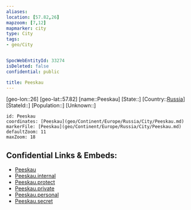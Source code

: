 ```yaml
---
aliases: 
location: [57.82,26]
mapzoom: [7,12] 
mapmarker: city 
type: City
tags:
- geo/City


SpocWebEntityId: 33274
isDeleted: false
confidential: public

title: Peeskau
---
```

[geo-lon::26]
[geo-lat::57.82]
[name::Peeskau]
[State::]
[Country::[Russia](geo/Continent/Europe/Russia.md)]
[StateId::]
[Population::]
[Unknown::]


```leaflet
id: Peeskau
coordinates: [Peeskau](geo/Continent/Europe/Russia/City/Peeskau.md)
markerFile: [Peeskau](geo/Continent/Europe/Russia/City/Peeskau.md)
defaultZoom: 11 
maxZoom: 18
```


## Confidential Links & Embeds: 
- [Peeskau](../../../../../../_public/geo/Continent/Europe/Russia/City/Peeskau.md) 
- [Peeskau.internal](../../../../../../_internal/geo/Continent/Europe/Russia/City/Peeskau.internal.md) 
- [Peeskau.protect](../../../../../../_protect/geo/Continent/Europe/Russia/City/Peeskau.protect.md) 
- [Peeskau.private](../../../../../../_private/geo/Continent/Europe/Russia/City/Peeskau.private.md) 
- [Peeskau.personal](../../../../../../_personal/geo/Continent/Europe/Russia/City/Peeskau.personal.md) 
- [Peeskau.secret](../../../../../../_secret/geo/Continent/Europe/Russia/City/Peeskau.secret.md) 
